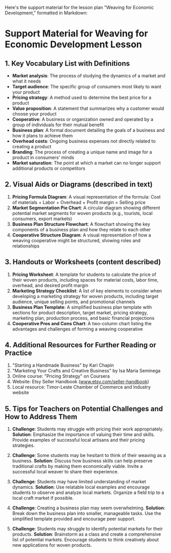 Here's the support material for the lesson plan "Weaving for Economic Development," formatted in Markdown:

# Support Material for Weaving for Economic Development Lesson

## 1. Key Vocabulary List with Definitions

- **Market analysis**: The process of studying the dynamics of a market and what it needs
- **Target audience**: The specific group of consumers most likely to want your product
- **Pricing strategy**: A method used to determine the best price for a product
- **Value proposition**: A statement that summarizes why a customer would choose your product
- **Cooperative**: A business or organization owned and operated by a group of individuals for their mutual benefit
- **Business plan**: A formal document detailing the goals of a business and how it plans to achieve them
- **Overhead costs**: Ongoing business expenses not directly related to creating a product
- **Branding**: The process of creating a unique name and image for a product in consumers' minds
- **Market saturation**: The point at which a market can no longer support additional products or competitors

## 2. Visual Aids or Diagrams (described in text)

1. **Pricing Formula Diagram**: A visual representation of the formula: Cost of materials + Labor + Overhead + Profit margin = Selling price
2. **Market Segmentation Pie Chart**: A circular diagram showing different potential market segments for woven products (e.g., tourists, local consumers, export markets)
3. **Business Plan Structure Flowchart**: A flowchart showing the key components of a business plan and how they relate to each other
4. **Cooperative Structure Diagram**: A visual representation of how a weaving cooperative might be structured, showing roles and relationships

## 3. Handouts or Worksheets (content described)

1. **Pricing Worksheet**: A template for students to calculate the price of their woven products, including spaces for material costs, labor time, overhead, and desired profit margin
2. **Marketing Strategy Checklist**: A list of key elements to consider when developing a marketing strategy for woven products, including target audience, unique selling points, and promotional channels
3. **Business Plan Template**: A simplified business plan template with sections for product description, target market, pricing strategy, marketing plan, production process, and basic financial projections
4. **Cooperative Pros and Cons Chart**: A two-column chart listing the advantages and challenges of forming a weaving cooperative

## 4. Additional Resources for Further Reading or Practice

1. "Starting a Handmade Business" by Kari Chapin
2. "Marketing Your Crafts and Creative Business" by Isa Maria Seminega
3. Online course: "Pricing Strategy" on Coursera
4. Website: Etsy Seller Handbook (www.etsy.com/seller-handbook)
5. Local resource: Timor-Leste Chamber of Commerce and Industry website

## 5. Tips for Teachers on Potential Challenges and How to Address Them

1. **Challenge**: Students may struggle with pricing their work appropriately.
   **Solution**: Emphasize the importance of valuing their time and skills. Provide examples of successful local artisans and their pricing strategies.

2. **Challenge**: Some students may be hesitant to think of their weaving as a business.
   **Solution**: Discuss how business skills can help preserve traditional crafts by making them economically viable. Invite a successful local weaver to share their experience.

3. **Challenge**: Students may have limited understanding of market dynamics.
   **Solution**: Use relatable local examples and encourage students to observe and analyze local markets. Organize a field trip to a local craft market if possible.

4. **Challenge**: Creating a business plan may seem overwhelming.
   **Solution**: Break down the business plan into smaller, manageable tasks. Use the simplified template provided and encourage peer support.

5. **Challenge**: Students may struggle to identify potential markets for their products.
   **Solution**: Brainstorm as a class and create a comprehensive list of potential markets. Encourage students to think creatively about new applications for woven products.